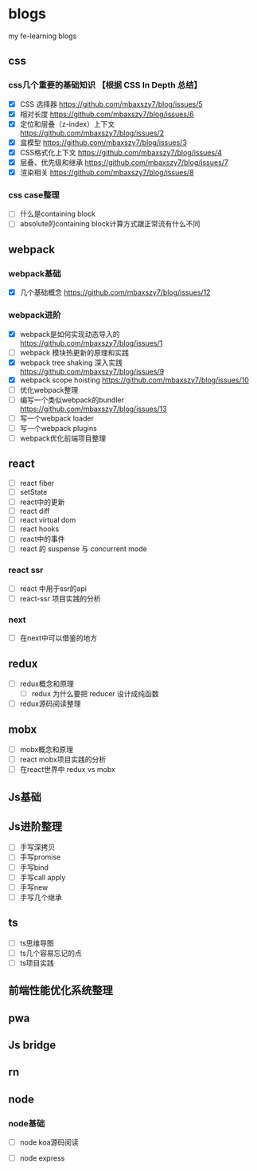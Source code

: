 # blogs
my fe-learning blogs

## css
### css几个重要的基础知识 【根据 CSS In Depth 总结】
- [x] CSS 选择器 https://github.com/mbaxszy7/blog/issues/5
- [x] 相对长度 https://github.com/mbaxszy7/blog/issues/6
- [x] 定位和层叠（z-index）上下文 https://github.com/mbaxszy7/blog/issues/2
- [x] 盒模型 https://github.com/mbaxszy7/blog/issues/3
- [x] CSS格式化上下文 https://github.com/mbaxszy7/blog/issues/4
- [x] 层叠、优先级和继承 https://github.com/mbaxszy7/blog/issues/7
- [x] 渲染相关 https://github.com/mbaxszy7/blog/issues/8
### css case整理
- [ ] 什么是containing block
- [ ] absolute的containing block计算方式跟正常流有什么不同

## webpack
### webpack基础
- [x] 几个基础概念 https://github.com/mbaxszy7/blog/issues/12
### webpack进阶
- [x] webpack是如何实现动态导入的 https://github.com/mbaxszy7/blog/issues/1
- [ ] webpack 模块热更新的原理和实践
- [x] webpack tree shaking 深入实践 https://github.com/mbaxszy7/blog/issues/9
- [x] webpack scope hoisting https://github.com/mbaxszy7/blog/issues/10
- [ ] 优化webpack整理
- [ ] 编写一个类似webpack的bundler https://github.com/mbaxszy7/blog/issues/13
- [ ] 写一个webpack loader
- [ ] 写一个webpack plugins
- [ ] webpack优化前端项目整理

## react
- [ ] react fiber
- [ ] setState
- [ ] react中的更新
- [ ] react diff
- [ ] react virtual dom
- [ ] react hooks
- [ ] react中的事件
- [ ] react 的 suspense 与 concurrent mode

### react ssr
- [ ] react 中用于ssr的api
- [ ] react-ssr 项目实践的分析

### next
- [ ] 在next中可以借鉴的地方

## redux
- [ ] redux概念和原理
  - [ ] redux 为什么要把 reducer 设计成纯函数
- [ ] redux源码阅读整理

## mobx
- [ ] mobx概念和原理
- [ ] react mobx项目实践的分析
- [ ] 在react世界中 redux vs mobx

## Js基础

## Js进阶整理
- [ ] 手写深拷贝
- [ ] 手写promise
- [ ] 手写bind
- [ ] 手写call apply
- [ ] 手写new
- [ ] 手写几个继承

## ts
- [ ] ts思维导图
- [ ] ts几个容易忘记的点
- [ ] ts项目实践

## 前端性能优化系统整理

## pwa

## Js bridge

## rn

## node
### node基础
- [ ] node koa源码阅读
- [ ] node express







